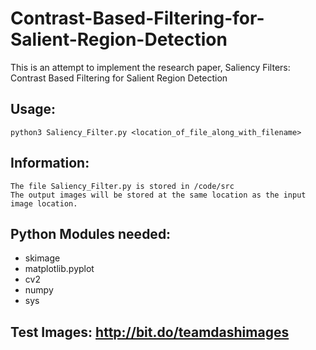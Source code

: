 # Contrast-Based-Filtering-for-Salient-Region-Detection
This is an attempt to implement the research paper, Saliency Filters: Contrast Based Filtering for Salient Region Detection

## Usage:
    python3 Saliency_Filter.py <location_of_file_along_with_filename>
    
## Information:
    The file Saliency_Filter.py is stored in /code/src
    The output images will be stored at the same location as the input image location.
   
## Python Modules needed:
  - skimage
  - matplotlib.pyplot
  - cv2
  - numpy
  - sys

## Test Images: http://bit.do/teamdashimages
